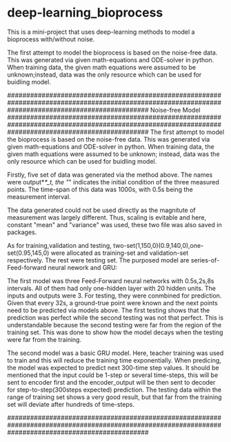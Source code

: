 # deep-learning_bioprocess
This is a mini-project that uses deep-learning methods to model a bioprocess with/without noise.

  
The first attempt to model the bioprocess is based on the noise-free data. This was generated via given math-equations and ODE-solver in python. 
When training data, the given math equations were assumed to be unknown;instead, data was the only resource which can be used for buidling model.

#####################################################################################################################################################
Noise-free Model
#####################################################################################################################################################
The first attempt to model the bioprocess is based on the noise-free data. This was generated via given math-equations and ODE-solver in python. 
When training data, the given math equations were assumed to be unknown; instead, data was the only resource which can be used for buidling model.

Firstly, five set of data was generated via the method above. The names were output*_*_*_t, the "*" indicates the initial condition of the three measured points.
The time-span of this data was 1000s, with 0.5s being the measurement interval. 

The data generated could not be used directly as the magnitute of measurement was largely different. 
Thus, scaling is evitable and here, constant "mean" and "variance" was used, these two file was also saved in packages. 

As for training,validation and testing, two-set(1,150,0)(0.9,140,0),one-set(0.95,145,0) were allocated as training-set and validation-set respectively. The rest were testing set.
The purposed model are series-of-Feed-forward neural nework and GRU:

The first model was three Feed-Forward neural networks with 0.5s,2s,8s intervals. All of them had only one-hidden layer with 20 hidden units. The inputs and outputs were 3.
For testing, they were conmbined for prediction. Given that every 32s, a ground-true point were known and the next points need to be predicted via models above. 
The first testing shows that the prediction was perfect while the second testing was not that perfect. This is understandable because the second testing were far from the
region of the training set. This was done to show how the model decays when the testing were far from the training. 

The second model was a basic GRU model. Here, teacher training was used to train and this will reduce the training time exponentially. 
When predicing, the model was expected to predict next 300-time step values. It should be mentioned that the input could be 1-step or several time-steps, this will be 
sent to encoder first and the encoder_output will be then sent to decoder for step-to-step(300steps expected) prediction. 
The testing data within the range of training set shows a very good result, but that far from the training set will deviate after hundreds of time-steps.

#####################################################################################################################################################
